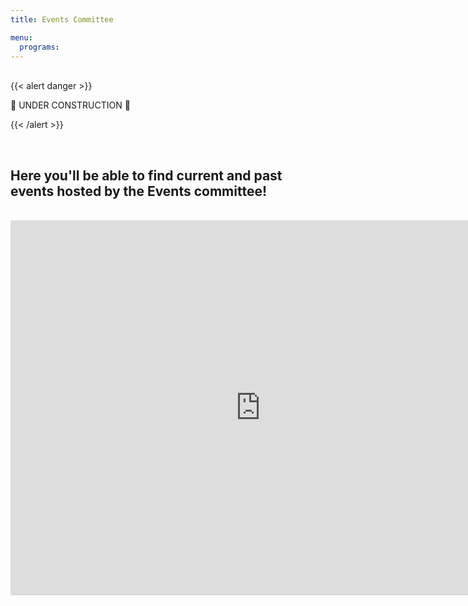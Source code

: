 ```yaml
---
title: Events Committee

menu:
  programs:
---
```

<br>
<!-- ================================================== -->
<!-- Remove this section once the once the page is done -->
<!-- ================================================== -->
{{< alert danger >}}

:construction: UNDER CONSTRUCTION :construction:

{{< /alert >}}
<!-- ================================================== -->
<br>

## Here you'll be able to find current and past events hosted by the Events committee!

<br>
<iframe src="https://calendar.google.com/calendar/b/1/embed?height=600&amp;wkst=2&amp;bgcolor=%237986CB&amp;ctz=America%2FNew_York&amp;src=ODk2Z3F2dDA0cGVqYXVmanRqaHJwNHQ0aTRAZ3JvdXAuY2FsZW5kYXIuZ29vZ2xlLmNvbQ&amp;color=%233F51B5&amp;showPrint=0&amp;title=ACM%20%26%20ACM-W%20Calendar&amp;showTz=0&amp;showCalendars=1&amp;showDate=1" style="border-width:0" width="800" height="600" frameborder="0" scrolling="no"></iframe>
